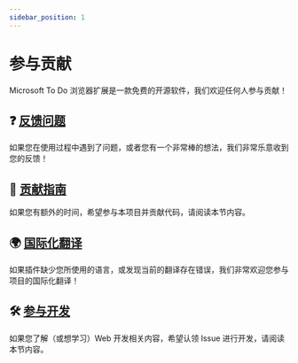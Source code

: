 ```yaml
---
sidebar_position: 1
---
```


# 参与贡献

Microsoft To Do 浏览器扩展是一款免费的开源软件，我们欢迎任何人参与贡献！



## ❓ [反馈问题](./report-issues.md)

如果您在使用过程中遇到了问题，或者您有一个非常棒的想法，我们非常乐意收到您的反馈！


## 🧭 [贡献指南](./contribution-guid.md)

如果您有额外的时间，希望参与本项目并贡献代码，请阅读本节内容。


## 🌍 [国际化翻译](./translate.md)

如果插件缺少您所使用的语言，或发现当前的翻译存在错误，我们非常欢迎您参与项目的国际化翻译！


## 🛠️ [参与开发](./development)

如果您了解（或想学习）Web 开发相关内容，希望认领 Issue 进行开发，请阅读本节内容。
